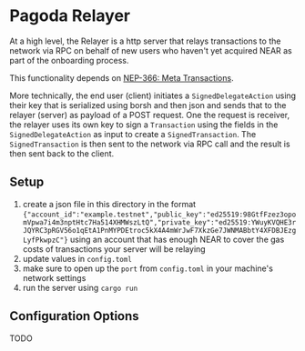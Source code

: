 # Pagoda Relayer
At a high level, the Relayer is a http server that relays transactions to the network via RPC on behalf of new users who haven't yet acquired NEAR as part of the onboarding process.

This functionality depends on [NEP-366: Meta Transactions](https://github.com/near/NEPs/pull/366).

More technically, the end user (client) initiates a `SignedDelegateAction` using their key that is serialized using borsh and then json and sends that to the relayer (server) as payload of a POST request. 
One the request is receiver, the relayer uses its own key to sign a `Transaction` using the fields in the `SignedDelegateAction` as input to create a `SignedTransaction`. 
The `SignedTransaction` is then sent to the network via RPC call and the result is then sent back to the client.

## Setup
1. create a json file in this directory in the format `{"account_id":"example.testnet","public_key":"ed25519:98GtfFzez3opomVpwa7i4m3nptHtc7Ha514XHMWszLtQ","private_key":"ed25519:YWuyKVQHE3rJQYRC3pRGV56o1qEtA1PnMYPDEtroc5kX4A4mWrJwF7XkzGe7JWNMABbtY4XFDBJEzgLyfPkwpzC"}` using an account that has enough NEAR to cover the gas costs of transactions your server will be relaying
2. update values in `config.toml`
3. make sure to open up the `port` from `config.toml` in your machine's network settings
4. run the server using `cargo run`

## Configuration Options
TODO
